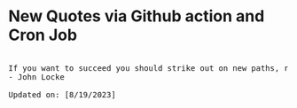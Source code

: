 # New Quotes via Github action and Cron Job

<pre>
<!-- #quote -->
If you want to succeed you should strike out on new paths, rather than travel the worn paths of accepted success.
- John Locke

Updated on: [8/19/2023]
<!-- #quoteEnd -->
</pre>
